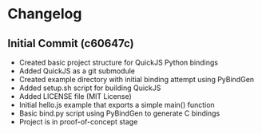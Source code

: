# Changelog

## Initial Commit (c60647c)
- Created basic project structure for QuickJS Python bindings
- Added QuickJS as a git submodule
- Created example directory with initial binding attempt using PyBindGen
- Added setup.sh script for building QuickJS
- Added LICENSE file (MIT License)
- Initial hello.js example that exports a simple main() function
- Basic bind.py script using PyBindGen to generate C bindings
- Project is in proof-of-concept stage